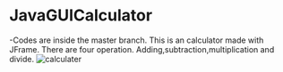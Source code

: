 # JavaGUICalculator
-Codes are inside the master branch.
This is an calculator made with JFrame.
There are four operation.
Adding,subtraction,multiplication and divide.
![calculater](https://github.com/user-attachments/assets/546e0341-2cb4-4ddb-b886-3e6f4a18892f)
